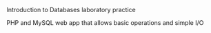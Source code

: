 Introduction to Databases laboratory practice 

PHP and MySQL web app that allows basic operations
and simple I/O
